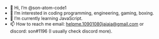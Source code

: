 - 👋 Hi, I’m @son-atom-code1
- 👀 I’m interested in coding programming, engineering, gaming, boxing.
- 🌱 I’m currently learning JavaScript.
- 📫 How to reach me email: helpme.10901080jajaja@gmail.com or discord: son#1196 (I usually check discord more).


